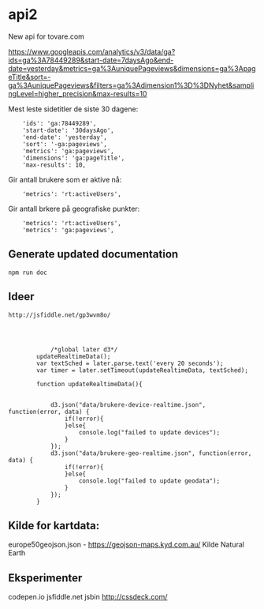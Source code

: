 # api2
New api for tovare.com


https://www.googleapis.com/analytics/v3/data/ga?ids=ga%3A78449289&start-date=7daysAgo&end-date=yesterday&metrics=ga%3AuniquePageviews&dimensions=ga%3ApageTitle&sort=-ga%3AuniquePageviews&filters=ga%3Adimension1%3D%3DNyhet&samplingLevel=higher_precision&max-results=10


Mest leste sidetitler de siste 30 dagene:

        'ids': 'ga:78449289',
        'start-date': '30daysAgo',
        'end-date': 'yesterday',
        'sort': '-ga:pageviews',
        'metrics': 'ga:pageviews',
        'dimensions': 'ga:pageTitle',
        'max-results': 10,


Gir antall brukere som er aktive nå:

        'metrics': 'rt:activeUsers',


Gir antall brkere på geografiske punkter:

        'metrics': 'rt:activeUsers',
        'metrics': 'ga:pageviews',


## Generate updated documentation

    npm run doc
    


## Ideer

    http://jsfiddle.net/gp3wvm8o/
    
 
    
    
                /*global later d3*/
            updateRealtimeData();
            var textSched = later.parse.text('every 20 seconds');
            var timer = later.setTimeout(updateRealtimeData, textSched);

            function updateRealtimeData(){
                
                
                d3.json("data/brukere-device-realtime.json", function(error, data) {
                    if(!error){
                    }else{
                        console.log("failed to update devices");
                    }
                });
                d3.json("data/brukere-geo-realtime.json", function(error, data) {
                    if(!error){
                    }else{
                        console.log("failed to update geodata");
                    }
                });
            }





Kilde for kartdata:
-------------------

europe50geojson.json  - https://geojson-maps.kyd.com.au/ Kilde Natural Earth



Eksperimenter
--------------

codepen.io
jsfiddle.net
jsbin
http://cssdeck.com/
